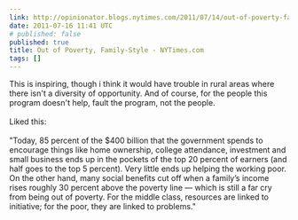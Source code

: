 ```yaml
---
link: http://opinionator.blogs.nytimes.com/2011/07/14/out-of-poverty-family-style/
date: 2011-07-16 11:41 UTC
# published: false
published: true
title: Out of Poverty, Family-Style - NYTimes.com
tags: []
---
```


This is inspiring, though i think it would have trouble in rural areas where there isn't a diversity of opportunity. And of course, for the people this program doesn't help, fault the program, not the people.<br><br>Liked this:<br><br>"Today, 85 percent of the $400 billion that the government spends to encourage things like home ownership, college attendance, investment and small business ends up in the pockets of the top 20 percent of earners (and half goes to the top 5 percent). Very little ends up helping the working poor. On the other hand, many social benefits cut off when a family’s income rises roughly 30 percent above the poverty line — which is still a far cry from being out of poverty. For the middle class, resources are linked to initiative; for the poor, they are linked to problems."
